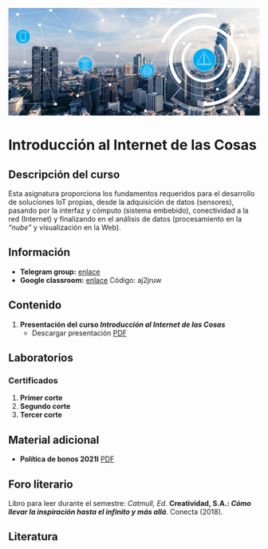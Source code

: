 [![banner](/_assets/pics/iotbanner.jpg)](https://github.com/marcoteran/internetofthings)
# Introducción al Internet de las Cosas

## Descripción del curso

Esta asignatura proporciona los fundamentos requeridos para el desarrollo de soluciones IoT propias, desde la adquisición de datos (sensores), pasando por la interfaz y cómputo (sistema embebido), conectividad a la red (Internet) y finalizando en el análisis de datos (procesamiento en la *“nube”* y visualización en la Web).

## Información
* **Telegram group:** [enlace](https://t.me/+QizdrNBgrr9lOWVh)
* **Google classroom:** [enlace](https://classroom.google.com/c/NDU4NDA1NjA0MjE1?cjc=aj2jruw) Código: aj2jruw

## Contenido

1. **Presentación del curso *Introducción al Internet de las Cosas***
	* Descargar presentación [PDF](https://github.com/marcoteran/internetofthings/raw/master/lectures/00_internetofthings_syllabus.pdf)


## Laboratorios


### Certificados
1. **Primer corte**
2. **Segundo corte**
3. **Tercer corte**

## Material adicional

* **Política de bonos 2021I** [PDF](https://github.com/marcoteran/internetofthings/raw/master/files/_others/BONOSpolicy_2022I.pdf)


## Foro literario
Libro para leer durante el semestre:
*Catmull, Ed.* **Creatividad, S.A.: *Cómo llevar la inspiración hasta el infinito y más allá***. Conecta (2018).

## Literatura

